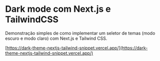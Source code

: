 # Dark mode com Next.js e TailwindCSS

Demonstração simples de como implementar um seletor de temas (modo escuro e modo claro) com Next.js e Tailwind CSS.

[https://dark-theme-nextjs-tailwind-snippet.vercel.app/](https://dark-theme-nextjs-tailwind-snippet.vercel.app/)